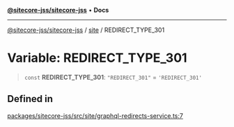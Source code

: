 [**@sitecore-jss/sitecore-jss**](../../README.md) • **Docs**

***

[@sitecore-jss/sitecore-jss](../../README.md) / [site](../README.md) / REDIRECT\_TYPE\_301

# Variable: REDIRECT\_TYPE\_301

> `const` **REDIRECT\_TYPE\_301**: `"REDIRECT_301"` = `'REDIRECT_301'`

## Defined in

[packages/sitecore-jss/src/site/graphql-redirects-service.ts:7](https://github.com/Sitecore/jss/blob/5454a428df58963ed2d13614972a821a22191cb6/packages/sitecore-jss/src/site/graphql-redirects-service.ts#L7)
